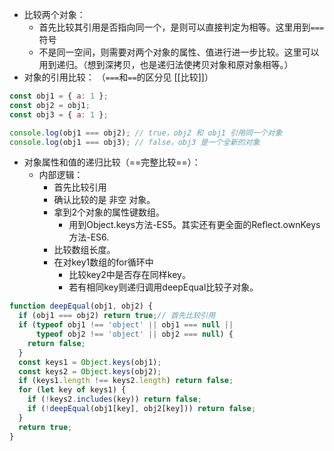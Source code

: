 - 比较两个对象：
	- 首先比较其引用是否指向同一个，是则可以直接判定为相等。这里用到`===`符号
	- 不是同一空间，则需要对两个对象的属性、值进行进一步比较。这里可以用到递归。（想到深拷贝，也是递归法使拷贝对象和原对象相等。）
- 对象的引用比较： （`===`和`==`的区分见 [[比较]]）
```js
const obj1 = { a: 1 };
const obj2 = obj1;
const obj3 = { a: 1 };

console.log(obj1 === obj2); // true，obj2 和 obj1 引用同一个对象
console.log(obj1 === obj3); // false，obj3 是一个全新的对象
```
- 对象属性和值的递归比较（==完整比较==）：
	- 内部逻辑：
		- 首先比较引用
		- 确认比较的是 非空 对象。
		- 拿到2个对象的属性键数组。
			- 用到Object.keys方法-ES5。其实还有更全面的Reflect.ownKeys方法-ES6.
		- 比较数组长度。
		- 在对key1数组的for循环中
			- 比较key2中是否存在同样key。
			- 若有相同key则递归调用deepEqual比较子对象。
```js
function deepEqual(obj1, obj2) {
  if (obj1 === obj2) return true;// 首先比较引用
  if (typeof obj1 !== 'object' || obj1 === null ||
      typeof obj2 !== 'object' || obj2 === null) {
    return false;
  }
  const keys1 = Object.keys(obj1);
  const keys2 = Object.keys(obj2);
  if (keys1.length !== keys2.length) return false;
  for (let key of keys1) {
    if (!keys2.includes(key)) return false;
    if (!deepEqual(obj1[key], obj2[key])) return false;
  }
  return true;
}
```


